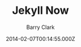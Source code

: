 ---
layout: JamstackTheme
title: Jekyll Now
github: https://github.com/barryclark/jekyll-now
demo: https://www.jekyllnow.com/
author: Barry Clark
ssg: Jekyll
date: 2014-02-07T00:14:55.000Z
description: Build a Jekyll blog in minutes, without touching the command line.
stale: true
---